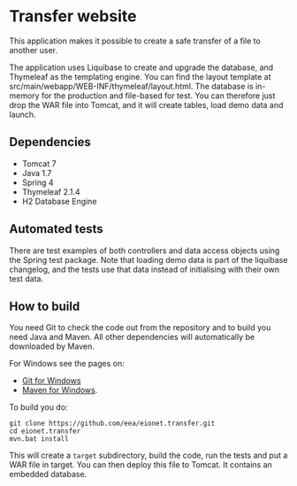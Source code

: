 Transfer website
================

This application makes it possible to create a safe transfer of a file to another user.

The application uses Liquibase to create and upgrade the database, and Thymeleaf as the templating engine.
You can find the layout template at src/main/webapp/WEB-INF/thymeleaf/layout.html. The database is in-memory
for the production and file-based for test. You can therefore just drop the WAR file into Tomcat, and it will
create tables, load demo data and launch.

Dependencies
------------
* Tomcat 7
* Java 1.7
* Spring 4
* Thymeleaf 2.1.4
* H2 Database Engine

Automated tests
---------------
There are test examples of both controllers and data access objects using the Spring test package.
Note that loading demo data is part of the liquibase changelog, and the tests use that data instead
of initialising with their own test data.

How to build
------------
You need Git to check the code out from the repository and to build you need Java and Maven.  All other dependencies will automatically be downloaded by Maven.

For Windows see the pages on:
* [Git for Windows](http://git-scm.com/downloads)
* [Maven for Windows](http://maven.apache.org/guides/getting-started/windows-prerequisites.html).

To build you do:
```
git clone https://github.com/eea/eionet.transfer.git
cd eionet.transfer
mvn.bat install
```

This will create a `target` subdirectory, build the code, run the tests and put a WAR file in target. You can then deploy this file to Tomcat. It contains an embedded database.
